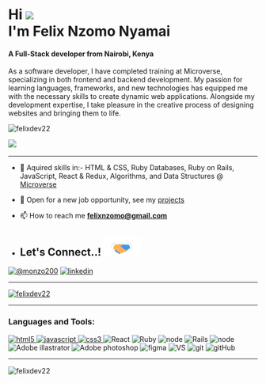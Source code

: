 
<h1 align="left">Hi <img src="https://media.giphy.com/media/hvRJCLFzcasrR4ia7z/giphy.gif" width="28">
 <br> I'm Felix Nzomo Nyamai</h1>
<h4 align="left">A Full-Stack developer from Nairobi, Kenya</h4>
<p align="left">As a software developer, I have completed training at Microverse, specializing in both frontend and backend development. My passion for learning languages, frameworks, and new technologies has equipped me with the necessary skills to create dynamic web applications. Alongside my development expertise, I take pleasure in the creative process of designing websites and bringing them to life.</p>

<p align="left"> <img src="https://komarev.com/ghpvc/?username=felixdev22&label=Profile%20views&color=0e75b6&style=flat" alt="felixdev22" /> </p>

![](https://media.tenor.com/7Tu-pBzg0_kAAAAC/programming.gif)

<hr>

- 🌱  Aquired skills in:- HTML & CSS, Ruby Databases, Ruby on Rails, JavaScript, React & Redux, Algorithms, and Data Structures @ [Microverse](https://www.microverse.org/)

- 👯  Open for a new job opportunity, see my [projects](https://felixnzomo-portfolio.netlify.app/)

- 📫  How to reach me **felixnzomo@gmail.com**

- ## <b> Let's Connect..!</b><img src="https://github.com/0xAbdulKhalid/0xAbdulKhalid/raw/main/assets/mdImages/handshake.gif" width ="80">
 <p align="left"> <a href="https://twitter.com/@monzo200" target="blank"><img src="https://img.shields.io/badge/Twitter-%231DA1F2.svg?style=for-the-badge&logo=Twitter&logoColor=white)" alt="@monzo200" /></a> <a href="https://www.linkedin.com/in/felixnyamai/" target="blank"><img src="https://img.shields.io/badge/linkedin-%230077B5.svg?style=for-the-badge&logo=linkedin&logoColor=white" alt="linkedin" /></a> </p>

<hr>

<p align="left"> <a href="https://github.com/ryo-ma/github-profile-trophy"><img src="https://github-profile-trophy.vercel.app/?username=felixdev22" alt="felixdev22" /></a> </p>

<hr>

<h3 align="left">Languages and Tools:</h3>

<p align="left">
<a href="https://www.w3.org/html/" target="_blank" rel="noreferrer"> <img src="https://img.shields.io/badge/html5-%23E34F26.svg?style=for-the-badge&logo=html5&logoColor=whit" alt="html5" width="100"/> </a>
<a href="https://developer.mozilla.org/en-US/docs/Web/JavaScript" target="_blank" rel="noreferrer"> <img src="https://img.shields.io/badge/javascript-%23323330.svg?style=for-the-badge&logo=javascript&logoColor=%23F7DF1E" alt="javascript" width="115" height="32"/> </a>
<a href="https://www.w3schools.com/css/" target="_blank" rel="noreferrer"> <img src="https://img.shields.io/badge/css3-%231572B6.svg?style=for-the-badge&logo=css3&logoColor=white" alt="css3" width="108" height="32"/> </a>

<img src="https://img.shields.io/badge/react-%2320232a.svg?style=for-the-badge&logo=react&logoColor=%2361DAFB" alt="React" width="100" height="32"/>
 <img src="https://img.shields.io/badge/ruby-%23F24E1E.svg?style=for-the-badge&logo=ruby&logoColor=white" alt="Ruby" width="100" height="32"/>
<img src="https://img.shields.io/badge/node.js-6DA55F?style=for-the-badge&logo=node.js&logoColor=white" alt="node" width="108" height="32"/>
 <img src="https://img.shields.io/badge/rails-%23F24E1E.svg?style=for-the-badge&logo=rails&logoColor=white" alt="Rails" width="100" height="32"/>

<img src="https://img.shields.io/badge/bootstrap-%23563D7C.svg?style=for-the-badge&logo=bootstrap&logoColor=white" alt="node" width="108" height="32"/>
 
 <img src="https://img.shields.io/badge/adobe%20illustrator-%23FF9A00.svg?style=for-the-badge&logo=adobe%20illustrator&logoColor=white" alt="Adobe illastrator" width="130" height="32"/>
 
 <img src="https://img.shields.io/badge/adobe%20photoshop-%2331A8FF.svg?style=for-the-badge&logo=adobe%20photoshop&logoColor=white" alt="Adobe photoshop" width="120" height="32"/>
 
 <img src="https://img.shields.io/badge/figma-%23F24E1E.svg?style=for-the-badge&logo=figma&logoColor=white" alt="figma" width="100" height="32"/>
 
 <img src= "https://img.shields.io/badge/Visual%20Studio%20Code-0078d7.svg?style=for-the-badge&logo=visual-studio-code&logoColor=white" alt="VS" width="126" height="32"/>
 
  <img src= "https://img.shields.io/badge/git-%23F05033.svg?style=for-the-badge&logo=git&logoColor=white" alt="git" width="100" height="32"/>
 
 <img src= "https://img.shields.io/badge/github-%23121011.svg?style=for-the-badge&logo=github&logoColor=white" alt="gitHub" width="110" height="32"/>
 
<p>

<hr>

<p><img align="center" src="https://github-readme-streak-stats.herokuapp.com/?user=felixdev22&" alt="felixdev22" /></p>



